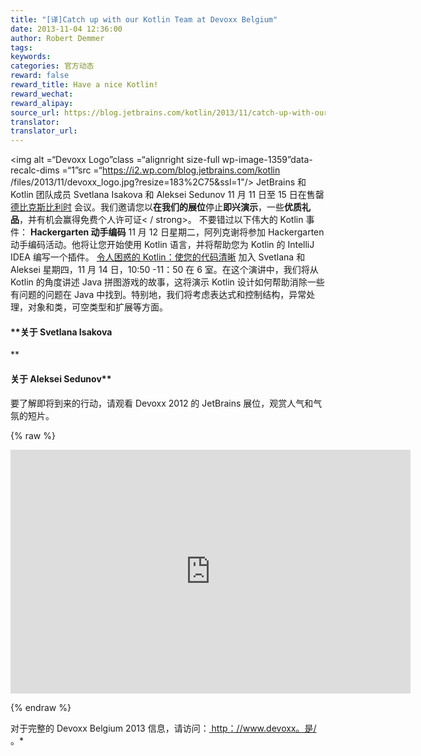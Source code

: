 ```yaml
---
title: "[译]Catch up with our Kotlin Team at Devoxx Belgium"
date: 2013-11-04 12:36:00
author: Robert Demmer
tags:
keywords:
categories: 官方动态
reward: false
reward_title: Have a nice Kotlin!
reward_wechat:
reward_alipay:
source_url: https://blog.jetbrains.com/kotlin/2013/11/catch-up-with-our-kotlin-team-at-devoxx-belgium/
translator:
translator_url:
---
```


<img alt =“Devoxx Logo”class =“alignright size-full wp-image-1359”data-recalc-dims =“1”src =“https://i2.wp.com/blog.jetbrains.com/kotlin /files/2013/11/devoxx_logo.jpg?resize=183%2C75&amp;ssl=1"/> JetBrains 和 Kotlin 团队成员 Svetlana Isakova 和 Aleksei Sedunov 11 月 11 日至 15 日在售罄 [德比克斯比利时](http://www.devoxx.be/#/) 会议。我们邀请您以**在我们的展位**停止**即兴演示**，一些**优质礼品**，并有机会赢得免费个人许可证< / strong>。
不要错过以下伟大的 Kotlin 事件：
**Hackergarten 动手编码**
11 月 12 日星期二，阿列克谢将参加 Hackergarten 动手编码活动。他将让您开始使用 Kotlin 语言，并将帮助您为 Kotlin 的 IntelliJ IDEA 编写一个插件。 [令人困惑的 Kotlin：使您的代码清晰](http://www.devoxx.be/dv13-svetlana-isakova.html?presId=3575) 加入 Svetlana 和 Aleksei 星期四，11 月 14 日，10:50 -11：50 在 6 室。在这个演讲中，我们将从 Kotlin 的角度讲述 Java 拼图游戏的故事，这将演示 Kotlin 设计如何帮助消除一些有问题的问题在 Java 中找到。特别地，我们将考虑表达式和控制结构，异常处理，对象和类，可空类型和扩展等方面。
#### **关于 Svetlana Isakova <a href="http://www.devoxx.be/dv13-svetlana-isakova.html?presId=3575"> <br/>
</a>**

#### 关于 Aleksei Sedunov**

要了解即将到来的行动，请观看 Devoxx 2012 的 JetBrains 展位，观赏人气和气氛的短片。

{% raw %}
<p><span class="embed-youtube" style="text-align:center; display: block;"><iframe allowfullscreen="true" class="youtube-player" height="390" src="https://www.youtube.com/embed/1PyBhozpQvw?version=3&amp;rel=1&amp;fs=1&amp;autohide=2&amp;showsearch=0&amp;showinfo=1&amp;iv_load_policy=1&amp;wmode=transparent" style="border:0;" type="text/html" width="640"></iframe></span></p>
{% endraw %}

对于完整的 Devoxx Belgium 2013 信息，请访问：<a href="http://www.devoxx.be/" target="_blank" title="Devoxx Belgium 2013"> http：//www.devoxx。是/ </a>。*
